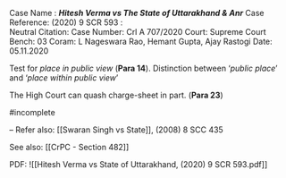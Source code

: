 Case Name : ***Hitesh Verma vs The State of Uttarakhand & Anr***
Case Reference: (2020) 9 SCR 593 :  
Neutral Citation:
Case Number: Crl A 707/2020
Court: Supreme Court
Bench: 03
Coram: L Nageswara Rao, Hemant Gupta, Ajay Rastogi
Date: 05.11.2020

Test for *place in public view* (**Para 14**).
	Distinction between ‘*public place*’ and ‘*place within public view*’

The High Court can quash charge-sheet in part. (**Para 23**)

#incomplete 

–
Refer also:
[[Swaran Singh vs State]], (2008) 8 SCC 435

See also:
[[CrPC - Section 482]] 

PDF:
![[Hitesh Verma vs State of Uttarakhand, (2020) 9 SCR 593.pdf]]